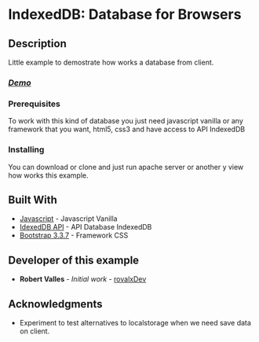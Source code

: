 # IndexedDB: Database for Browsers

## Description

Little example to demostrate how works a database from client.

### *[Demo](http://javascript.js)*

### Prerequisites

To work with this kind of database you just need javascript vanilla or any framework that you want, html5, css3 and have access to API IndexedDB

### Installing

You can download or clone and just run apache server or another y view how works this example.

## Built With

* [Javascript](http://javascript.js) - Javascript Vanilla
* [IdexedDB API](https://www.w3.org/TR/IndexedDB-2/) - API Database IndexedDB
* [Bootstrap 3.3.7](https://l.js) - Framework CSS

## Developer of this example

* **Robert Valles** - *Initial work* - [rovalxDev](https://github.com/rovalxDev)

## Acknowledgments

* Experiment to test alternatives to localstorage when we need save data on client.
